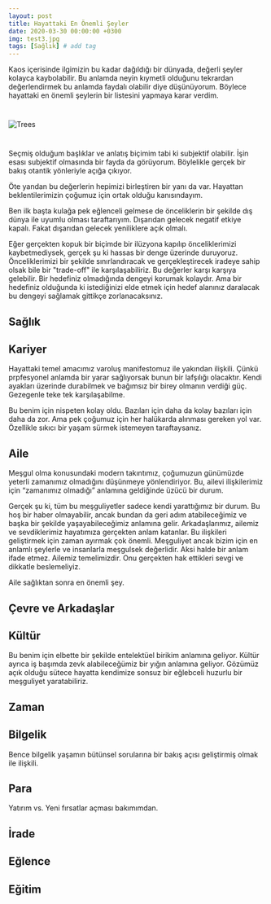 ```yaml
---
layout: post
title: Hayattaki En Önemli Şeyler
date: 2020-03-30 00:00:00 +0300
img: test3.jpg
tags: [Sağlık] # add tag
---
```


Kaos içerisinde ilgimizin bu kadar dağıldığı bir dünyada, değerli şeyler kolayca kaybolabilir. Bu anlamda neyin kıymetli olduğunu tekrardan değerlendirmek bu anlamda faydalı olabilir diye düşünüyorum. Böylece hayattaki en önemli şeylerin bir listesini yapmaya karar verdim.

<div class="row" style="margin-bottom: 2.5rem; margin-top: 2.5rem;">
   <div class="ten columns"><img class="u-max-full-width" src="https://tozbulut.github.io/images/test3.jpg" alt="Trees"></div>
   <div class="two column"></div>
</div>

Seçmiş olduğum başlıklar ve anlatış biçimim tabi ki subjektif olabilir. İşin esası subjektif olmasında bir fayda da görüyorum. Böylelikle gerçek bir bakış otantik yönleriyle açığa çıkıyor.

Öte yandan bu değerlerin hepimizi birleştiren bir yanı da var. Hayattan beklentilerimizin çoğumuz için ortak olduğu kanısındayım. 

Ben ilk başta kulağa pek eğlenceli gelmese de önceliklerin bir şekilde dış dünya ile uyumlu olması taraftarıyım. Dışarıdan gelecek negatif etkiye kapalı. Fakat dışarıdan gelecek yeniliklere açık olmalı.

Eğer gerçekten kopuk bir biçimde bir ilüzyona kapılıp önceliklerimizi kaybetmediysek, gerçek şu ki hassas bir denge üzerinde duruyoruz. Önceliklerimizi bir şekilde sınırlandıracak ve gerçekleştirecek iradeye sahip olsak bile bir "trade-off" ile karşılaşabiliriz. Bu değerler karşı karşıya gelebilir. Bir hedefiniz olmadığında dengeyi korumak kolaydır. Ama bir hedefiniz olduğunda ki istediğinizi elde etmek için hedef alanınız daralacak bu dengeyi sağlamak gittikçe zorlanacaksınız.

## Sağlık

## Kariyer

Hayattaki temel amacımız varoluş manifestomuz ile yakından ilişkili. Çünkü prpfesyonel anlamda bir yarar sağlıyorsak bunun bir lafşılığı olacaktır. Kendi ayakları üzerinde durabilmek ve bağımsız bir birey olmanın verdiği güç.  Gezegenle teke tek karşılaşabilme.

Bu benim için nispeten kolay oldu. Bazıları için daha da kolay bazıları için daha da zor. Ama pek çoğumuz için her halükarda alınması gereken yol var. Özellikle sıkıcı bir yaşam sürmek istemeyen taraftaysanız. 

## Aile

Meşgul olma konusundaki modern takıntımız, çoğumuzun günümüzde yeterli zamanımız olmadığını düşünmeye yönlendiriyor.
Bu, ailevi ilişkilerimiz için “zamanımız olmadığı” anlamına geldiğinde üzücü bir durum.

Gerçek şu ki, tüm bu meşguliyetler sadece kendi yarattığımız bir durum.
Bu hoş bir haber olmayabilir, ancak bundan da geri adım atabileceğimiz ve başka bir şekilde yaşayabileceğimiz anlamına gelir.
Arkadaşlarımız, ailemiz ve sevdiklerimiz hayatımıza gerçekten anlam katanlar.
Bu ilişkileri geliştirmek için zaman ayırmak çok önemli. Meşguliyet ancak bizim için en anlamlı şeylerle ve insanlarla meşgulsek değerlidir. Aksi halde bir anlam ifade etmez.
Ailemiz temelimizdir. Onu gerçekten hak ettikleri sevgi ve dikkatle beslemeliyiz.

Aile sağlıktan sonra en önemli şey. 

## Çevre ve Arkadaşlar


## Kültür

Bu benim için elbette bir şekilde entelektüel birikim anlamına geliyor. 
Kültür ayrıca iş başımda zevk alabileceğümiz bir yığın anlamına geliyor. 
Gözümüz açık olduğu sütece hayatta kendimize sonsuz bir eğlebceli huzurlu bir meşguliyet yaratabiliriz. 

## Zaman

## Bilgelik

Bence bilgelik yaşamın bütünsel sorularına bir bakış açısı geliştirmiş olmak ile ilişkili.

## Para
Yatırım vs. Yeni fırsatlar açması bakımımdan. 


## İrade

## Eğlence

## Eğitim